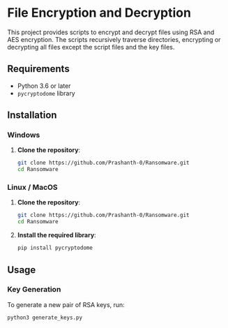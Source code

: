# File Encryption and Decryption

This project provides scripts to encrypt and decrypt files using RSA and AES encryption. The scripts recursively traverse directories, encrypting or decrypting all files except the script files and the key files.

## Requirements

- Python 3.6 or later
- `pycryptodome` library

## Installation

### Windows

1. **Clone the repository**:

    ```bash
    git clone https://github.com/Prashanth-0/Ransomware.git
    cd Ransomware
    ```


### Linux / MacOS

1. **Clone the repository**:

    ```bash
    git clone https://github.com/Prashanth-0/Ransomware.git
    cd Ransomware
    ```

2. **Install the required library**:

    ```bash
    pip install pycryptodome
    ```

## Usage

### Key Generation

To generate a new pair of RSA keys, run:

```bash
python3 generate_keys.py


